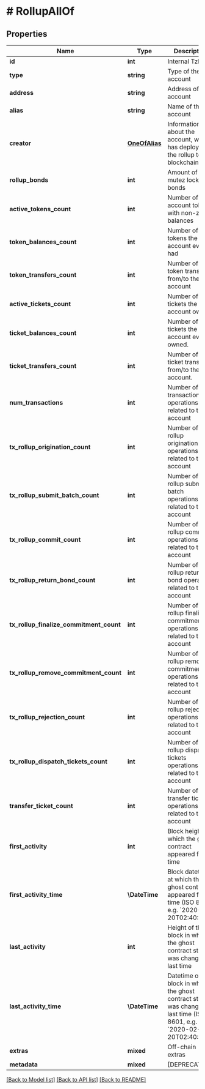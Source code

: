 # # RollupAllOf

## Properties

Name | Type | Description | Notes
------------ | ------------- | ------------- | -------------
**id** | **int** | Internal TzKT id | [optional]
**type** | **string** | Type of the account | [optional]
**address** | **string** | Address of the account | [optional]
**alias** | **string** | Name of the account | [optional]
**creator** | [**OneOfAlias**](OneOfAlias.md) | Information about the account, which has deployed the rollup to the blockchain | [optional]
**rollup_bonds** | **int** | Amount of mutez locked as bonds | [optional]
**active_tokens_count** | **int** | Number of account tokens with non-zero balances | [optional]
**token_balances_count** | **int** | Number of tokens the account ever had | [optional]
**token_transfers_count** | **int** | Number of token transfers from/to the account | [optional]
**active_tickets_count** | **int** | Number of tickets the account owns. | [optional]
**ticket_balances_count** | **int** | Number of tickets the account ever owned. | [optional]
**ticket_transfers_count** | **int** | Number of ticket transfers from/to the account. | [optional]
**num_transactions** | **int** | Number of transaction operations related to the account | [optional]
**tx_rollup_origination_count** | **int** | Number of tx rollup origination operations related to the account | [optional]
**tx_rollup_submit_batch_count** | **int** | Number of tx rollup submit batch operations related to the account | [optional]
**tx_rollup_commit_count** | **int** | Number of tx rollup commit operations related to the account | [optional]
**tx_rollup_return_bond_count** | **int** | Number of tx rollup return bond operations related to the account | [optional]
**tx_rollup_finalize_commitment_count** | **int** | Number of tx rollup finalize commitment operations related to the account | [optional]
**tx_rollup_remove_commitment_count** | **int** | Number of tx rollup remove commitment operations related to the account | [optional]
**tx_rollup_rejection_count** | **int** | Number of tx rollup rejection operations related to the account | [optional]
**tx_rollup_dispatch_tickets_count** | **int** | Number of tx rollup dispatch tickets operations related to the account | [optional]
**transfer_ticket_count** | **int** | Number of transfer ticket operations related to the account | [optional]
**first_activity** | **int** | Block height at which the ghost contract appeared first time | [optional]
**first_activity_time** | **\DateTime** | Block datetime at which the ghost contract appeared first time (ISO 8601, e.g. &#x60;2020-02-20T02:40:57Z&#x60;) | [optional]
**last_activity** | **int** | Height of the block in which the ghost contract state was changed last time | [optional]
**last_activity_time** | **\DateTime** | Datetime of the block in which the ghost contract state was changed last time (ISO 8601, e.g. &#x60;2020-02-20T02:40:57Z&#x60;) | [optional]
**extras** | **mixed** | Off-chain extras | [optional]
**metadata** | **mixed** | [DEPRECATED] | [optional]

[[Back to Model list]](../../README.md#models) [[Back to API list]](../../README.md#endpoints) [[Back to README]](../../README.md)
